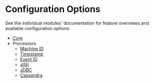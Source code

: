 # Configuration Options

See the individual modules' documentation for feature overviews and
available configuration options:

- [Core](./common/CONFIG.md)
- Processors
  - [Machine ID](./processors/machineId/CONFIG.md)
  - [Timestamp](./processors/timestamp/CONFIG.md)
  - [Event ID](./processors/eventId/CONFIG.md)
  - [slf4j](./processors/slf4j/CONFIG.md)
  - [JDBC](./processors/jdbc/CONFIG.md)
  - [Cassandra](./processors/cassandra/CONFIG.md)
